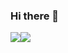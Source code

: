### Hi there 👋
[![](https://github-readme-stats.vercel.app/api?username=qwq233&icon_color=CE1D2D&show_icons=true&theme=light&text_color=718096&hide_title=true)](https://github-readme-stats.vercel.app/api?username=qwq233&icon_color=CE1D2D&show_icons=true&theme=dark&text_color=718096&hide_title=true)[![](https://github-readme-stats.vercel.app/api/top-langs/?username=qwq233&hide=xml)](https://github-readme-stats.vercel.app/api/top-langs/?username=qwq233&hide=xml)
